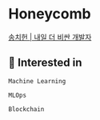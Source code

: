 # Honeycomb


[송치헌 | 내일 더 비싼 개발자](https://www.notion.so/661a09aa10f44e84be20ee2caa6d126f)

## 🍯 Interested in


`Machine Learning`

`MLOps` 

`Blockchain`
